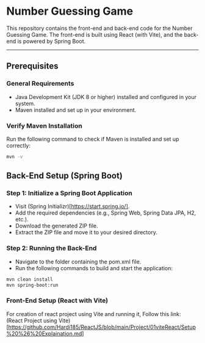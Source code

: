 # Number Guessing Game

This repository contains the front-end and back-end code for the Number Guessing Game. The front-end is built using React (with Vite), and the back-end is powered by Spring Boot.

---

## Prerequisites

### General Requirements
- Java Development Kit (JDK 8 or higher) installed and configured in your system.
- Maven installed and set up in your environment.

### Verify Maven Installation
Run the following command to check if Maven is installed and set up correctly:
```bash
mvn -v
````


## Back-End Setup (Spring Boot)

### Step 1: Initialize a Spring Boot Application

- Visit (Spring Initializr)[https://start.spring.io/].
- Add the required dependencies (e.g., Spring Web, Spring Data JPA, H2, etc.).
- Download the generated ZIP file.
- Extract the ZIP file and move it to your desired directory.

### Step 2: Running the Back-End
- Navigate to the folder containing the pom.xml file.
- Run the following commands to build and start the application:

```bash
mvn clean install
mvn spring-boot:run
```

### Front-End Setup (React with Vite)

For creation of react project using Vite and running it, Follow this link:
(React Project using Vite)[https://github.com/Hardi185/ReactJS/blob/main/Project/01viteReact/Setup%20%26%20Explaination.md]
